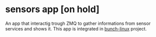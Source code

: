 # sensors app [on hold]
An app that interactig trough ZMQ to gather informations from sensor services and shows it.
This app is integrated in [bunch-linux](https://github.com/waelkarman/bunch-linux-manifests) project.
